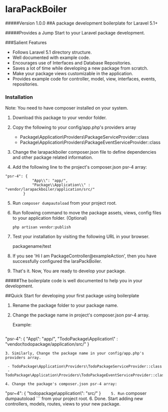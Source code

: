# laraPackBoiler
#####Version 1.0.0
##A package development boilerplate for Laravel 5.1+

#####Provides a Jump Start to your Laravel package development.

###Salient Features

  - Follows Laravel 5.1 directory structure.
  - Well documented with example code.
  - Encourages use of Interfaces and Database Repositories.
  - Saves a lot of time while developing a new package from scratch.
  - Make your package views customizable in the application.
  - Provides example code for controller, model, view, interfaces, events, repositories.

### Installation

Note: You need to have composer installed on your system.

1. Download this package to your vendor folder.

2. Copy the following to your config/app.php's providers array

   - Package\Application\Providers\PackageServiceProvider::class
   - Package\Application\Providers\PackageEventServiceProvider::class

3. Change the larapackboiler composer.json file to define dependencies and other package related information.

4. Add the following line to the project's composer.json psr-4 array:

  ```
  "psr-4": {
              "App\\": "app/",
              "Package\\Application\\" : "vendor/larapackboiler/application/src/"
          }
  ```

5. Run ``` composer dumpautoload ``` from your project root.

6. Run following command to move the package assets, views, config files to your application folder. (Optional)

    ```
    php artisan vendor:publish
    ```

7. Test your installation by visiting the following URL in your browser.

   packagename/test
   
8. If you see 'Hi I am PackageController@exampleAction', then you have successfully configured the laraPackBoiler.

7. That's it. Now, You are ready to develop your package.

#####The boilerplate code is well documented to help you in your development.

##Quick Start for developing your first package using boilerplate

1. Rename the package folder to your package name.
2. Change the package name in project's composer.json psr-4 array. 
  
   Example:

   ```
  "psr-4": {
              "App\\": "app/",
              "TodoPackage\\Application\\" : "vendor/todopackage/application/src/"
          }
  ```
3. Similarly, Change the package name in your config/app.php's providers array.

   - TodoPackage\Application\Providers\TodoPackageServiceProvider::class
   - TodoPackage\Application\Providers\TodoPackageEventServiceProvider::class

4. Change the package's composer.json psr-4 array:

   ```
   "psr~4": {
            "todopackage\\application\\": "src/"
        }
    ```    
5. Run ``` composer dumpautoload ``` from your project root.
6. Done. Start adding new controllers, models, routes, views to your new package.
